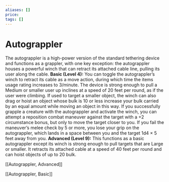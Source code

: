 ```yaml
---
aliases: []
price: 
tags: []
---
```


# Autograppler

The autograppler is a high-power version of the standard tethering device and functions as a grappler, with one key exception: the autograppler houses a powerful winch that can retract its attached cable line, pulling its user along the cable.
**Basic (Level 4):** You can toggle the autograppler’s winch to retract its cable as a move action, during which time the items usage rating increases to 3/minute. The device is strong enough to pull a Medium or smaller user up inclines at a speed of 20 feet per round, as if the user were climbing. If used to target a smaller object, the winch can also drag or hoist an object whose bulk is 10 or less increase your bulk carried by an equal amount while moving an object in this way. If you successfully grapple a creature with the autograppler and activate the winch, you can attempt a reposition combat maneuver against the target with a +2 circumstance bonus, but only to move the target closer to you. If you fail the maneuver’s melee check by 5 or more, you lose your grip on the autograppler, which lands in a space between you and the target 1d4 × 5 feet away from you.
**Advanced (Level 9):** This functions as a basic autograppler except its winch is strong enough to pull targets that are Large or smaller. It retracts its attached cable at a speed of 40 feet per round and can hoist objects of up to 20 bulk.

[[Autograppler, Advanced]]

[[Autograppler, Basic]]

